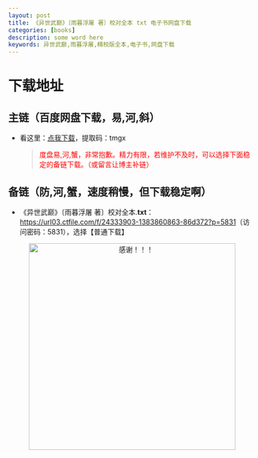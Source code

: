 ```yaml
---
layout: post
title: 《异世武巅》〔雨暮浮屠 著〕校对全本 txt 电子书网盘下载
categories: [books]
description: some word here
keywords: 异世武巅,雨暮浮屠,精校版全本,电子书,网盘下载
---
```


# 下载地址

## 主链（百度网盘下载，易,河,斜）

- 看这里：[点我下载](https://pan.baidu.com/s/1iMXUbSbtZQZjDcqDmnWUyw?pwd=tmgx)，提取码：tmgx

  > <p style="color:red" >度盘易,河,蟹，非常抱歉。精力有限，若维护不及时，可以选择下面稳定的备链下载。（或留言让博主补链）</p>

## 备链（防,河,蟹，速度稍慢，但下载稳定啊）

- 《异世武巅》〔雨暮浮屠 著〕校对全本.**txt**：<https://url03.ctfile.com/f/24333903-1383860863-86d372?p=5831>（访问密码：5831），选择【普通下载】

<div align="center"><img src="https://pic.imgdb.cn/item/6707df6bd29ded1a8ce37031.gif" alt="感谢！！！" width="420px" height="auto"/></div>
